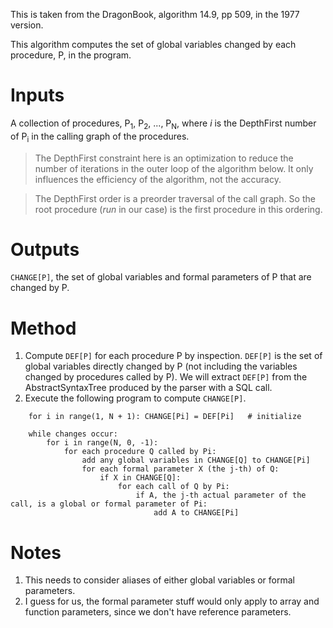 This is taken from the DragonBook, algorithm 14.9, pp 509, in the 1977 version.

This algorithm computes the set of global variables changed by each procedure, P, in the program.

# Inputs #

A collection of procedures, P<sub>1</sub>, P<sub>2</sub>, ..., P<sub>N</sub>, where _i_ is the DepthFirst number of P<sub>i</sub> in the calling graph of the procedures.

> The DepthFirst constraint here is an optimization to reduce the number of iterations in the outer loop of the algorithm below.  It only influences the efficiency of the algorithm, not the accuracy.

> The DepthFirst order is a preorder traversal of the call graph.  So the root procedure (_run_ in our case) is the first procedure in this ordering.

# Outputs #

`CHANGE[P]`, the set of global variables and formal parameters of P that are changed by P.

# Method #

  1. Compute `DEF[P]` for each procedure P by inspection.  `DEF[P]` is the set of global variables directly changed by P (not including the variables changed by procedures called by P).  We will extract `DEF[P]` from the AbstractSyntaxTree produced by the parser with a SQL call.
  1. Execute the following program to compute `CHANGE[P]`.

```
    for i in range(1, N + 1): CHANGE[Pi] = DEF[Pi]   # initialize

    while changes occur:
        for i in range(N, 0, -1):
            for each procedure Q called by Pi:
                add any global variables in CHANGE[Q] to CHANGE[Pi]
                for each formal parameter X (the j-th) of Q:
                    if X in CHANGE[Q]:
                        for each call of Q by Pi:
                            if A, the j-th actual parameter of the call, is a global or formal parameter of Pi:
                                add A to CHANGE[Pi]
```

# Notes #

  1. This needs to consider aliases of either global variables or formal parameters.
  1. I guess for us, the formal parameter stuff would only apply to array and function parameters, since we don't have reference parameters.